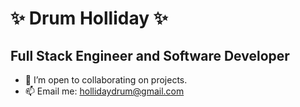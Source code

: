 # ✨ Drum Holliday ✨

## Full Stack Engineer and Software Developer

<!-- - 🔭 I’m currently working on building an application using OpenAI's API. -->
- 👯 I’m open to collaborating on projects.
- 📫 Email me: hollidaydrum@gmail.com 


<!-- ## Languages and Technologies -->


